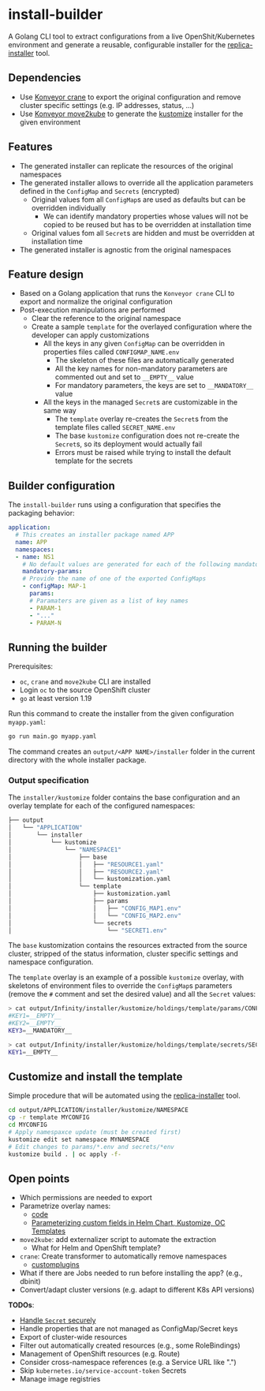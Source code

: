 # install-builder
A Golang CLI tool to extract configurations from a live OpenShit/Kubernetes environment and generate a reusable, configurable
installer for the [replica-installer](../replica-installer/README.md) tool.

## Dependencies
* Use [Konveyor crane](https://konveyor.io/tools/crane/) to export the original configuration and remove cluster specific settings 
(e.g. IP addresses, status, ...)
* Use [Konveyor move2kube](https://move2kube.konveyor.io/) to generate the [kustomize](https://kustomize.io/) installer 
for the given environment 

## Features
* The generated installer can replicate the resources of the original namespaces
* The generated installer allows to override all the application parameters defined in the `ConfigMap` and `Secrets` (encrypted)
  * Original values fom all `ConfigMap`s are used as defaults but can be overridden individually
    * We can identify mandatory properties whose values will not be copied to be reused but has to be overridden at 
    installation time 
  * Original values fom all `Secret`s are hidden and must be overridden at installation time
* The generated installer is agnostic from the original namespaces

## Feature design
* Based on a Golang application that runs the `Konveyor crane` CLI to export and normalize the original configuration
* Post-execution manipulations are performed
  * Clear the reference to the original namespace
  * Create a sample `template` for the overlayed configuration where the developer can apply customizations
    * All the keys in any given `ConfigMap` can be overridden in properties files called `CONFIGMAP_NAME.env`
      * The skeleton of these files are automatically generated
      * All the key names for non-mandatory parameters are commented out and set to `__EMPTY__` value
      * For mandatory parameters, the keys are set to `__MANDATORY__` value 
    * All the keys in the managed `Secret`s are customizable in the same way
      * The `template` overlay re-creates the `Secret`s from the template files called `SECRET_NAME.env`
      * The base `kustomize` configuration does not re-create the `Secret`s, so its deployment would actually fail
      * Errors must be raised while trying to install the default template for the secrets

## Builder configuration
The `install-builder` runs using a configuration that specifies the packaging behavior: 
```yaml
application:
  # This creates an installer package named APP
  name: APP
  namespaces:
  - name: NS1
    # No default values are generated for each of the following mandatory params
    mandatory-params:
    # Provide the name of one of the exported ConfigMaps
    - configMap: MAP-1
      params:
      # Paramaters are given as a list of key names  
      - PARAM-1
      - "..."
      - PARAM-N
```

## Running the builder
Prerequisites:
* `oc`, `crane` and `move2kube` CLI are installed
* Login `oc` to the source OpenShift cluster
* `go` at least version 1.19 

Run this command to create the installer from the given configuration `myapp.yaml`:
```bash
go run main.go myapp.yaml
```

The command creates an `output/<APP NAME>/installer` folder in the current directory with the whole installer package.

### Output specification
The `installer/kustomize` folder contains the base configuration and an overlay template for each of the configured 
namespaces:
```bash
├── output
│   └── "APPLICATION"
│       └── installer
│           └── kustomize
│               └── "NAMESPACE1"
│                   ├── base
│                   │   ├── "RESOURCE1.yaml"
│                   │   ├── "RESOURCE2.yaml"
│                   │   └── kustomization.yaml
│                   └── template
│                       ├── kustomization.yaml
│                       ├── params
│                       │   ├── "CONFIG_MAP1.env"
│                       │   └── "CONFIG_MAP2.env"
│                       └── secrets
│                           └── "SECRET1.env"
```

The `base` kustomization contains the resources extracted from the source cluster, stripped of the status information,
cluster specific settings and namespace configuration.

The `template` overlay is an example of a possible `kustomize` overlay, with skeletons of environment files to override the
`ConfigMap`s parameters (remove the `#` comment and set the desired value) and all the `Secret` values:
```bash
> cat output/Infinity/installer/kustomize/holdings/template/params/CONFIG_MAP1.env
#KEY1=__EMPTY__
#KEY2=__EMPTY__
KEY3=__MANDATORY__

> cat output/Infinity/installer/kustomize/holdings/template/secrets/SECRET1.env
KEY1=__EMPTY__
```

## Customize and install the template
Simple procedure that will be automated using the [replica-installer](../replica-installer/README.md) tool.

```bash
cd output/APPLICATION/installer/kustomize/NAMESPACE
cp -r template MYCONFIG
cd MYCONFIG
# Apply namespaxce update (must be created first)
kustomize edit set namespace MYNAMESPACE
# Edit changes to params/*.env and secrets/*env
kustomize build . | oc apply -f-
```
## Open points
* Which permissions are needed to export
* Parametrize overlay names:
    * [code](https://github.com/konveyor/move2kube/blob/3d57835d897596bed2bd42d937b6c5f2ac173f73/transformer/kubernetes/parameterizer/parameterizer.go#L57)
    * [Parameterizing custom fields in Helm Chart, Kustomize, OC Templates](https://move2kube.konveyor.io/tutorials/customizing-the-output/custom-parameterization-of-helm-charts-kustomize-octemplates)
* `move2kube`: add externalizer script to automate the extraction
    * What for Helm and OpenShift template?
* `crane`: Create transformer to automatically remove namespaces
    * [customplugins](https://konveyor.github.io/crane/tools/customplugins/)
* What if there are Jobs needed to run before installing the app? (e.g., dbinit)
* Convert/adapt cluster versions (e.g. adapt to different K8s API versions)

**TODOs**:
* [Handle `Secret` securely ](https://github.com/zvigrinberg/handle-secrets-with-kustomize/blob/main/README.md)
* Handle properties that are not managed as ConfigMap/Secret keys
* Export of cluster-wide resources
* Filter out automatically created resources (e.g., some RoleBindings)
* Management of OpenShift resources (e.g. Route)
* Consider cross-namespace references (e.g. a Service URL like "<svc name>.<ns-name>")
* Skip `kubernetes.io/service-account-token` Secrets
* Manage image registries